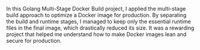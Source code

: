 In this Golang Multi-Stage Docker Build project, I applied the
multi-stage build approach to optimize a Docker image for
production. By separating the build and runtime stages, I
managed to keep only the essential runtime files in the final
image, which drastically reduced its size. It was a rewarding
project that helped me understand how to make Docker images
lean and secure for production.
